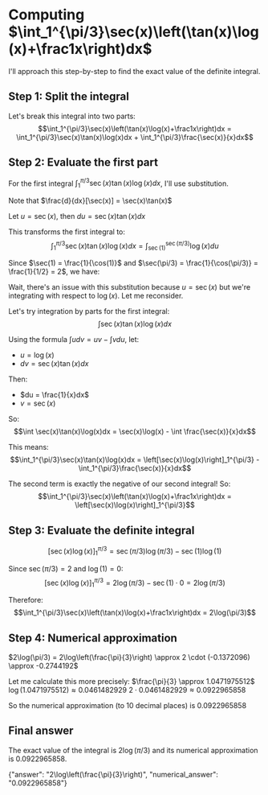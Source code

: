 # Computing $\int_1^{\pi/3}\sec(x)\left(\tan(x)\log(x)+\frac1x\right)dx$

I'll approach this step-by-step to find the exact value of the definite integral.

## Step 1: Split the integral

Let's break this integral into two parts:
$$\int_1^{\pi/3}\sec(x)\left(\tan(x)\log(x)+\frac1x\right)dx = \int_1^{\pi/3}\sec(x)\tan(x)\log(x)dx + \int_1^{\pi/3}\frac{\sec(x)}{x}dx$$

## Step 2: Evaluate the first part

For the first integral $\int_1^{\pi/3}\sec(x)\tan(x)\log(x)dx$, I'll use substitution.

Note that $\frac{d}{dx}[\sec(x)] = \sec(x)\tan(x)$

Let $u = \sec(x)$, then $du = \sec(x)\tan(x)dx$

This transforms the first integral to:
$$\int_1^{\pi/3}\sec(x)\tan(x)\log(x)dx = \int_{\sec(1)}^{\sec(\pi/3)}\log(x)du$$

Since $\sec(1) = \frac{1}{\cos(1)}$ and $\sec(\pi/3) = \frac{1}{\cos(\pi/3)} = \frac{1}{1/2} = 2$, we have:

Wait, there's an issue with this substitution because $u = \sec(x)$ but we're integrating with respect to $\log(x)$. Let me reconsider.

Let's try integration by parts for the first integral:
$$\int \sec(x)\tan(x)\log(x)dx$$

Using the formula $\int u dv = uv - \int v du$, let:
- $u = \log(x)$
- $dv = \sec(x)\tan(x)dx$

Then:
- $du = \frac{1}{x}dx$
- $v = \sec(x)$

So:
$$\int \sec(x)\tan(x)\log(x)dx = \sec(x)\log(x) - \int \frac{\sec(x)}{x}dx$$

This means:
$$\int_1^{\pi/3}\sec(x)\tan(x)\log(x)dx = \left[\sec(x)\log(x)\right]_1^{\pi/3} - \int_1^{\pi/3}\frac{\sec(x)}{x}dx$$

The second term is exactly the negative of our second integral! So:
$$\int_1^{\pi/3}\sec(x)\left(\tan(x)\log(x)+\frac1x\right)dx = \left[\sec(x)\log(x)\right]_1^{\pi/3}$$

## Step 3: Evaluate the definite integral

$$\left[\sec(x)\log(x)\right]_1^{\pi/3} = \sec(\pi/3)\log(\pi/3) - \sec(1)\log(1)$$

Since $\sec(\pi/3) = 2$ and $\log(1) = 0$:
$$\left[\sec(x)\log(x)\right]_1^{\pi/3} = 2\log(\pi/3) - \sec(1) \cdot 0 = 2\log(\pi/3)$$

Therefore:
$$\int_1^{\pi/3}\sec(x)\left(\tan(x)\log(x)+\frac1x\right)dx = 2\log(\pi/3)$$

## Step 4: Numerical approximation

$2\log(\pi/3) = 2\log\left(\frac{\pi}{3}\right) \approx 2 \cdot (-0.1372096) \approx -0.2744192$

Let me calculate this more precisely:
$\frac{\pi}{3} \approx 1.0471975512$
$\log(1.0471975512) \approx 0.0461482929$
$2 \cdot 0.0461482929 \approx 0.0922965858$

So the numerical approximation (to 10 decimal places) is $0.0922965858$

## Final answer
The exact value of the integral is $2\log(\pi/3)$ and its numerical approximation is $0.0922965858$.

{"answer": "2\\log\\left(\\frac{\\pi}{3}\\right)", "numerical_answer": "0.0922965858"}
